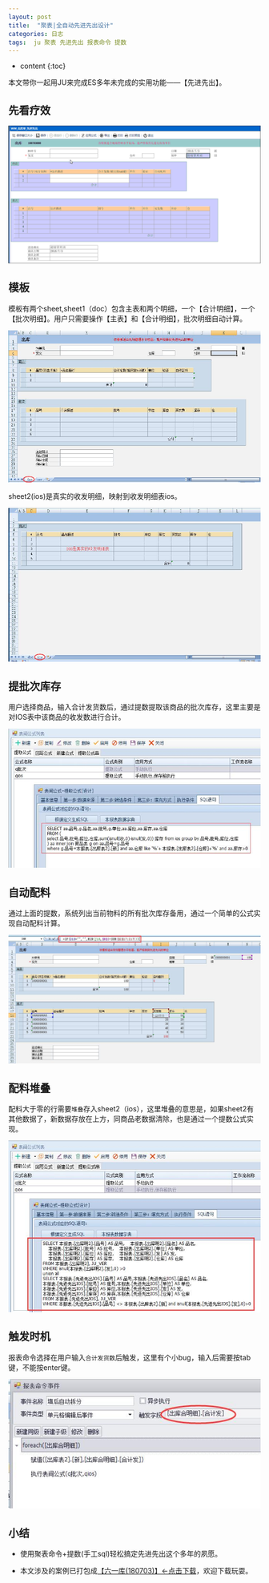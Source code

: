 ```yaml
---
layout: post
title:  "聚表|全自动先进先出设计"
categories: 日志
tags:  ju 聚表 先进先出 报表命令 提数
---
```


* content
{:toc}

本文带你一起用JU来完成ES多年未完成的实用功能——【先进先出】。

## 先看疗效
![](/img/ju5-1.gif)

## 模板
模板有两个sheet,sheet1（doc）包含主表和两个明细，一个【合计明细】，一个【批次明细】。用户只需要操作【主表】和【合计明细】，批次明细自动计算。

![](/img/ju5-2.jpg)

sheet2(ios)是真实的收发明细，映射到收发明细表ios。

![](/img/ju5-3.jpg)

## 提批次库存
用户选择商品，输入合计发货数后，通过提数提取该商品的批次库存，这里主要是对IOS表中该商品的收发数进行合计。

![](/img/ju5-4.jpg)

## 自动配料
通过上面的提数，系统列出当前物料的所有批次库存备用，通过一个简单的公式实现自动配料计算。

![](/img/ju5-5.jpg)

## 配料堆叠
配料大于零的行需要`堆叠`存入sheet2（ios），这里堆叠的意思是，如果sheet2有其他数据了，新数据存放在上方，同商品老数据清除，也是通过一个提数公式实现。

![](/img/ju5-6.jpg)

## 触发时机
报表命令选择在用户输入`合计发货数`后触发，这里有个小bug，输入后需要按tab键，不能按enter键。

![](/img/ju5-7.jpg)

## 小结
* 使用聚表命令+提数(手工sql)轻松搞定先进先出这个多年的夙愿。

* 本文涉及的案例已打包成[【六一库(180703)】←点击下载](/files/61data180703.zip)，欢迎下载玩耍。
